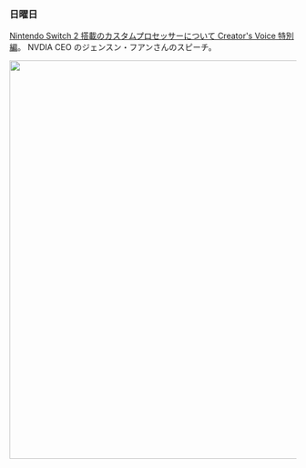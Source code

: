 ### 日曜日

[Nintendo Switch 2 搭載のカスタムプロセッサーについて Creator's Voice 特別編](https://www.youtube.com/watch?v=vT6WpIp5OLU)。
NVDIA CEO のジェンスン・フアンさんのスピーチ。

<img src="https://i.imgur.com/kJSFqIU.jpeg" width="700">